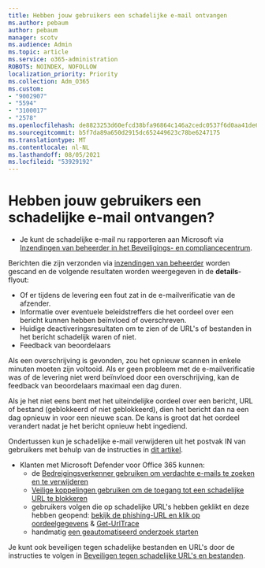 ```yaml
---
title: Hebben jouw gebruikers een schadelijke e-mail ontvangen
ms.author: pebaum
author: pebaum
manager: scotv
ms.audience: Admin
ms.topic: article
ms.service: o365-administration
ROBOTS: NOINDEX, NOFOLLOW
localization_priority: Priority
ms.collection: Adm_O365
ms.custom:
- "9002907"
- "5594"
- "3100017"
- "2578"
ms.openlocfilehash: de8823253d60efcd38bfa96864c146a2cedc0537f6d0aa41de6dafc6c7debc03
ms.sourcegitcommit: b5f7da89a650d2915dc652449623c78be6247175
ms.translationtype: MT
ms.contentlocale: nl-NL
ms.lasthandoff: 08/05/2021
ms.locfileid: "53929192"
---
```

# <a name="did-your-users-receive-malicious-email"></a>Hebben jouw gebruikers een schadelijke e-mail ontvangen?

- Je kunt de schadelijke e-mail nu rapporteren aan Microsoft via [Inzendingen van beheerder in het Beveiligings- en compliancecentrum](https://sip.protection.office.com/reportsubmission).

Berichten die zijn verzonden via [inzendingen van beheerder](https://sip.protection.office.com/reportsubmission) worden gescand en de volgende resultaten worden weergegeven in de **details**-flyout:

- Of er tijdens de levering een fout zat in de e-mailverificatie van de afzender.
- Informatie over eventuele beleidstreffers die het oordeel over een bericht kunnen hebben beïnvloed of overschreven.
- Huidige deactiveringsresultaten om te zien of de URL's of bestanden in het bericht schadelijk waren of niet.
- Feedback van beoordelaars

Als een overschrijving is gevonden, zou het opnieuw scannen in enkele minuten moeten zijn voltooid. Als er geen probleem met de e-mailverificatie was of de levering niet werd beïnvloed door een overschrijving, kan de feedback van beoordelaars maximaal een dag duren.

Als je het niet eens bent met het uiteindelijke oordeel over een bericht, URL of bestand (geblokkeerd of niet geblokkeerd), dien het bericht dan na een dag opnieuw in voor een nieuwe scan. De kans is groot dat het oordeel verandert nadat je het bericht opnieuw hebt ingediend.

Ondertussen kun je schadelijke e-mail verwijderen uit het postvak IN van gebruikers met behulp van de instructies in [dit artikel](https://docs.microsoft.com/microsoft-365/compliance/search-for-and-delete-messages-in-your-organization).

- Klanten met Microsoft Defender voor Office 365 kunnen:
    - de [Bedreigingsverkenner gebruiken om verdachte e-mails te zoeken en te verwijderen](https://docs.microsoft.com/microsoft-365/security/office-365-security/investigate-malicious-email-that-was-delivered)
    - [Veilige koppelingen gebruiken om de toegang tot een schadelijke URL te blokkeren](https://docs.microsoft.com/microsoft-365/security/office-365-security/atp-safe-links)
    - gebruikers volgen die op schadelijke URL's hebben geklikt en deze hebben geopend: [bekijk de phishing-URL en klik op oordeelgegevens](https://docs.microsoft.com/microsoft-365/security/office-365-security/threat-explorer) & [Get-UrlTrace](https://docs.microsoft.com/powershell/module/exchange/get-urltrace)
    - handmatig [een geautomatiseerd onderzoek starten](https://docs.microsoft.com/microsoft-365/security/office-365-security/automated-investigation-response-office)

Je kunt ook beveiligen tegen schadelijke bestanden en URL's door de instructies te volgen in [Beveiligen tegen schadelijke URL's en bestanden](https://docs.microsoft.com/microsoft-365/security/office-365-security/protect-against-threats).